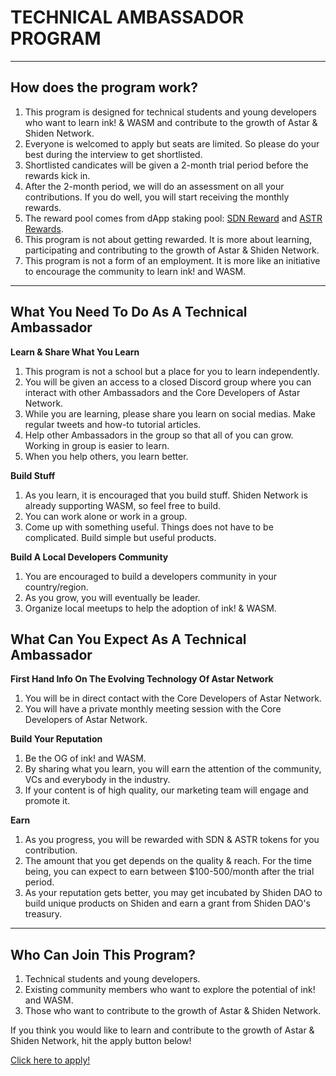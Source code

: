 # TECHNICAL AMBASSADOR PROGRAM

---
## How does the program work?
1. This program is designed for technical students and young developers who want to learn ink! & WASM and contribute to the growth of Astar & Shiden Network.
2. Everyone is welcomed to apply but seats are limited. So please do your best during the interview to get shortlisted.
3. Shortlisted candicates will be given a 2-month trial period before the rewards kick in.
4. After the 2-month period, we will do an assessment on all your contributions. If you do well, you will start receiving the monthly rewards.
5. The reward pool comes from dApp staking pool: [SDN Reward](https://shiden.subscan.io/account/ZfEuzYHyfo5TZfAx9fsntdkx2W4gDFLPwUNeqSrJTpQJXDc?tab=reward) and [ASTR Rewards](https://astar.subscan.io/account/ZfEuzYHyfo5TZfAx9fsntdkx2W4gDFLPwUNeqSrJTpQJXDc).
6. This program is not about getting rewarded. It is more about learning, participating and contributing to the growth of Astar & Shiden Network. 
7. This program is not a form of an employment. It is more like an initiative to encourage the community to learn ink! and WASM.

---

## What You Need To Do As A Technical Ambassador

**Learn & Share What You Learn**
1. This program is not a school but a place for you to learn independently.
2. You will be given an access to a closed Discord group where you can interact with other Ambassadors and the Core Developers of Astar Network.
3. While you are learning, please share you learn on social medias. Make regular tweets and how-to tutorial articles.
4. Help other Ambassadors in the group so that all of you can grow. Working in group is easier to learn.
5. When you help others, you learn better.
  
**Build Stuff**
1. As you learn, it is encouraged that you build stuff. Shiden Network is already supporting WASM, so feel free to build.
2. You can work alone or work in a group. 
3. Come up with something useful. Things does not have to be complicated. Build simple but useful products.

**Build A Local Developers Community**
1. You are encouraged to build a developers community in your country/region.
2. As you grow, you will eventually be leader.
3. Organize local meetups to help the adoption of ink! & WASM.

## What Can You Expect As A Technical Ambassador

**First Hand Info On The Evolving Technology Of Astar Network**
1. You will be in direct contact with the Core Developers of Astar Network. 
2. You will have a private monthly meeting session with the Core Developers of Astar Network.

**Build Your Reputation**
1. Be the OG of ink! and WASM.
2. By sharing what you learn, you will earn the attention of the community, VCs and everybody in the industry.
3. If your content is of high quality, our marketing team will engage and promote it.

**Earn**
1. As you progress, you will be rewarded with SDN & ASTR tokens for you contribution.
2. The amount that you get depends on the quality & reach. For the time being, you can expect to earn between $100-500/month after the trial period.
3. As your reputation gets better, you may get incubated by Shiden DAO to build unique products on Shiden and earn a grant from Shiden DAO's treasury.

---

## Who Can Join This Program?
1. Technical students and young developers.
2. Existing community members who want to explore the potential of ink! and WASM.
3. Those who want to contribute to the growth of Astar & Shiden Network.


If you think you would like to learn and contribute to the growth of Astar & Shiden Network, hit the apply button below!

[Click here to apply!](https://docs.google.com/forms/d/e/1FAIpQLSfgRE_IwRfJ7DcmLXKN6L_Zr9Q-eHZwqyFv9-4jOHQBYF9wvQ/viewform?usp=pp_url)
